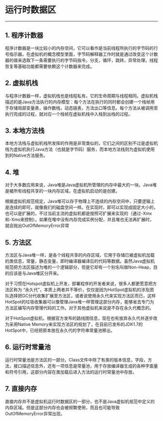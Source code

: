 # 运行时数据区
---
## 1. 程序计数器
程序计数器是一块比较小的内存空间，它可以看作是当前线程所执行的字节码的行号指示器。在虚拟机的概念模型里面，字节码解释器工作时就是通过改变这个计数器的值来选取下一条需要执行的字节码指令，分支，循环，跳转，异常处理，线程恢复等基础功能都需要依赖这个计数器来完成。

## 2. 虚拟机栈
与程序计数器一样，虚拟机栈也是线程私有，它的生命周期与线程相同。虚拟机栈描述的是Java方法执行的内存模型：每个方法在执行的同时都会创建一个栈帧用于存储局部变量表，操作数栈，动态链表，方法出口等信息。每个方法从被调用至执行完成的过程，就对应一个栈帧在虚拟机栈中入栈到出栈的过程。

## 3. 本地方法栈
本地方法栈与虚拟机栈所发挥的作用是非常类似的，它们之间的区别不过是虚拟机栈为虚拟机执行Java方法（也就是字节码）服务，而本地方法栈则为虚拟机使用到的Native方法服务。

## 4. 堆
对于大多数应用来说，Java堆是Java虚拟机所管理的内存中最大的一块。Java堆是被所有线程共享的一块内存区域，在虚拟机启动的是创建。

根据虚拟机规范规定，Java堆可以存于物理上不连续的内存空间中，只要逻辑上是连续的即可，就像我们的磁盘空间一样。在实现时，即可以实现成固定大小的，也可以是扩展的，不过当前主流的虚拟机都是按照可扩展来实现的（通过-Xmx和-Xms来控制）。如果在堆中没有内存完成实例分配，并且堆也无法再扩展时，就会抛出OutOfMemoryError异常

## 5. 方法区
方法区与Java堆一样，是各个线程共享的内存区域，它用于存储已被虚拟机加载的类信息，常量，静态变量，即时编译器编译后的代码等数据。虽然Java虚拟机规范把方法区描述为堆的一个逻辑部分，但是它却有一个别名叫做Non-Heap，目的应该是与Java堆区分开来。

对于习惯在Hotspot虚拟机上开发，部署程序的开发者来说，很多人都更愿意把方法区称为 “永久代”，本质上两者并不等价，仅仅是因为HotSpot虚拟机的涉及团队选择把GC分代收集扩展至方法区，或者说使用永久代来实现方法区而已，这样HotSpot的垃圾收集器可以像管理Java堆一样管理这部分内存，能够省去专门为方法区编写内存管理代码的工作。对于其他虚拟机来说是不存在永久代概念的。

对于HotSpot虚拟机，根据官方发布的路线图信息，现在也有放弃永久代并逐步改为采用Native Memory来实现方法区的规划了，在目前已发布的JDK1.7的HotSpot中，已经把原本放在永久代的字符串常量池移出。

## 6. 运行时常量池
运行时常量池是方法区的一部分。Class文件中除了有类的版本信息，字段，方法，接口描述信息外，还有一项信息是常量池，用于存放编译器生成的各种字面量和符号引用，这部分内容在类加载后进入方法的运行时常量池中存放。

## 7. 直接内存
直接内存并不是虚拟机运行时数据区的一部分，也不是Java虚拟机规范中定义的内存区域。但是这部分内存也会被频繁使用，而且也可能导致OutOfMemoryError异常出现。
